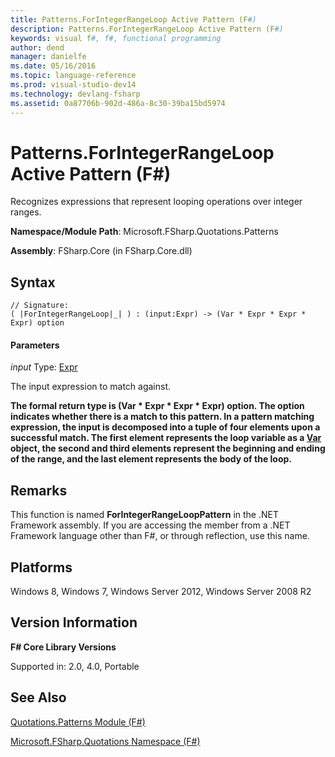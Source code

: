 ```yaml
---
title: Patterns.ForIntegerRangeLoop Active Pattern (F#)
description: Patterns.ForIntegerRangeLoop Active Pattern (F#)
keywords: visual f#, f#, functional programming
author: dend
manager: danielfe
ms.date: 05/16/2016
ms.topic: language-reference
ms.prod: visual-studio-dev14
ms.technology: devlang-fsharp
ms.assetid: 0a87706b-902d-486a-8c30-39ba15bd5974 
---
```


# Patterns.ForIntegerRangeLoop Active Pattern (F#)

Recognizes expressions that represent looping operations over integer ranges.

**Namespace/Module Path**: Microsoft.FSharp.Quotations.Patterns

**Assembly**: FSharp.Core (in FSharp.Core.dll)


## Syntax

```
// Signature:
( |ForIntegerRangeLoop|_| ) : (input:Expr) -> (Var * Expr * Expr * Expr) option
```

#### Parameters
*input*
Type: [Expr](https://msdn.microsoft.com/library/ed6a2caf-69d4-45c2-ab97-e9b3be9bce65)


The input expression to match against.



**The formal return type is (Var &#42; Expr &#42; Expr &#42; Expr) option. The option indicates whether there is a match to this pattern. In a pattern matching expression, the input is decomposed into a tuple of four elements upon a successful match. The first element represents the loop variable as a [Var](https://msdn.microsoft.com/library/2b1237f9-d897-4bcf-872a-4a297db3f7b5) object, the second and third elements represent the beginning and ending of the range, and the last element represents the body of the loop.**
## Remarks
This function is named **ForIntegerRangeLoopPattern** in the .NET Framework assembly. If you are accessing the member from a .NET Framework language other than F#, or through reflection, use this name.


## Platforms
Windows 8, Windows 7, Windows Server 2012, Windows Server 2008 R2


## Version Information
**F# Core Library Versions**

Supported in: 2.0, 4.0, Portable




## See Also
[Quotations.Patterns Module &#40;F&#35;&#41;](Quotations.Patterns-Module-%5BFSharp%5D.md)

[Microsoft.FSharp.Quotations Namespace &#40;F&#35;&#41;](Microsoft.FSharp.Quotations-Namespace-%5BFSharp%5D.md)

